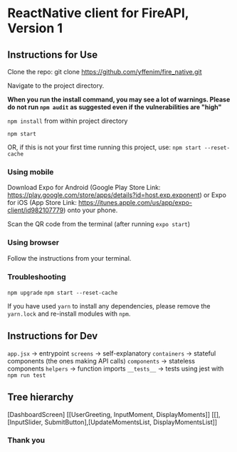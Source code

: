 # ReactNative client for FireAPI, Version 1

## Instructions for Use

Clone the repo: git clone https://github.com/yffenim/fire_native.git

Navigate to the project directory.

**When you run the install command, you may see a lot of warnings. Please do not run `npm audit` as suggested even if the vulnerabilities are "high"**

`npm install` from within project directory

`npm start`

OR, if this is not your first time running this project, use: `npm start --reset-cache`

### Using mobile

Download Expo for Android (Google Play Store Link: https://play.google.com/store/apps/details?id=host.exp.exponent) or Expo for iOS (App Store Link: https://itunes.apple.com/us/app/expo-client/id982107779) onto your phone.

Scan the QR code from the terminal (after running `expo start`)

### Using browser

Follow the instructions from your terminal.

### Troubleshooting

`npm upgrade`
`npm start --reset-cache`

If you have used `yarn` to install any dependencies, please remove the `yarn.lock` and re-install modules with `npm`.

## Instructions for Dev

`app.jsx` -> entrypoint
`screens` -> self-explanatory
`containers` -> stateful components (the ones making API calls)
`components` -> stateless components 
`helpers` -> function imports 
`__tests__` -> tests using jest with `npm run test`

## Tree hierarchy

[DashboardScreen]
[[UserGreeting, InputMoment, DisplayMoments]]
[[],[InputSlider, SubmitButton],[UpdateMomentsList, DisplayMomentsList]]

### Thank you
